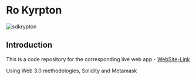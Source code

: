 #  Ro Kyrpton
![sdkrypton](https://user-images.githubusercontent.com/89008085/164451756-54374759-f096-4a6c-bb7a-53354c4ee3e4.png)

## Introduction
This is a code repository for the corresponding live web app - [WebSite-Link](https://rohan-web3-app.netlify.app/)

Using Web 3.0 methodologies, Solidity and Metamask
